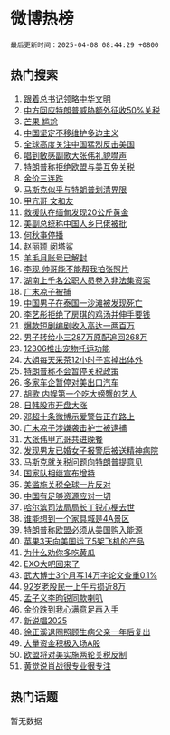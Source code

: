 # 微博热榜

`最后更新时间：2025-04-08 08:44:29 +0800`

## 热门搜索

1. [跟着总书记领略中华文明](https://m.weibo.cn/search?containerid=100103type%3D1%26t%3D10%26q%3D%E8%B7%9F%E7%9D%80%E6%80%BB%E4%B9%A6%E8%AE%B0%E9%A2%86%E7%95%A5%E4%B8%AD%E5%8D%8E%E6%96%87%E6%98%8E&stream_entry_id=51&isnewpage=1&extparam=seat%3D1%26filter_type%3Drealtimehot%26stream_entry_id%3D51%26c_type%3D51%26q%3D%25E8%25B7%259F%25E7%259D%2580%25E6%2580%25BB%25E4%25B9%25A6%25E8%25AE%25B0%25E9%25A2%2586%25E7%2595%25A5%25E4%25B8%25AD%25E5%258D%258E%25E6%2596%2587%25E6%2598%258E%26dgr%3D0%26cate%3D10103%26pos%3D0%26display_time%3D1744073068%26pre_seqid%3D174407306814203496487145)
1. [中方回应特朗普威胁额外征收50%关税](https://m.weibo.cn/search?containerid=100103type%3D1%26t%3D10%26q%3D%23%E4%B8%AD%E6%96%B9%E5%9B%9E%E5%BA%94%E7%89%B9%E6%9C%97%E6%99%AE%E5%A8%81%E8%83%81%E9%A2%9D%E5%A4%96%E5%BE%81%E6%94%B650%25%E5%85%B3%E7%A8%8E%23&stream_entry_id=31&isnewpage=1&extparam=seat%3D1%26band_rank%3D1%26stream_entry_id%3D31%26pos%3D0%26lcate%3D5001%26filter_type%3Drealtimehot%26flag%3D1%26c_type%3D31%26q%3D%2523%25E4%25B8%25AD%25E6%2596%25B9%25E5%259B%259E%25E5%25BA%2594%25E7%2589%25B9%25E6%259C%2597%25E6%2599%25AE%25E5%25A8%2581%25E8%2583%2581%25E9%25A2%259D%25E5%25A4%2596%25E5%25BE%2581%25E6%2594%25B650%2525%25E5%2585%25B3%25E7%25A8%258E%2523%26dgr%3D0%26cate%3D5001%26realpos%3D1%26display_time%3D1744073068%26pre_seqid%3D174407306814203496487145)
1. [芒果 尴尬](https://m.weibo.cn/search?containerid=100103type%3D1%26t%3D10%26q%3D%E8%8A%92%E6%9E%9C+%E5%B0%B4%E5%B0%AC&stream_entry_id=31&isnewpage=1&extparam=seat%3D1%26band_rank%3D2%26stream_entry_id%3D31%26pos%3D1%26lcate%3D5001%26filter_type%3Drealtimehot%26flag%3D2%26c_type%3D31%26q%3D%25E8%258A%2592%25E6%259E%259C%2520%25E5%25B0%25B4%25E5%25B0%25AC%26dgr%3D0%26cate%3D5001%26realpos%3D2%26display_time%3D1744073068%26pre_seqid%3D174407306814203496487145)
1. [中国坚定不移维护多边主义](https://m.weibo.cn/search?containerid=100103type%3D1%26t%3D10%26q%3D%23%E4%B8%AD%E5%9B%BD%E5%9D%9A%E5%AE%9A%E4%B8%8D%E7%A7%BB%E7%BB%B4%E6%8A%A4%E5%A4%9A%E8%BE%B9%E4%B8%BB%E4%B9%89%23&stream_entry_id=31&isnewpage=1&extparam=seat%3D1%26band_rank%3D3%26stream_entry_id%3D31%26pos%3D2%26lcate%3D5001%26filter_type%3Drealtimehot%26flag%3D0%26c_type%3D31%26q%3D%2523%25E4%25B8%25AD%25E5%259B%25BD%25E5%259D%259A%25E5%25AE%259A%25E4%25B8%258D%25E7%25A7%25BB%25E7%25BB%25B4%25E6%258A%25A4%25E5%25A4%259A%25E8%25BE%25B9%25E4%25B8%25BB%25E4%25B9%2589%2523%26dgr%3D0%26cate%3D5001%26realpos%3D3%26display_time%3D1744073068%26pre_seqid%3D174407306814203496487145)
1. [全球高度关注中国猛烈反击美国](https://m.weibo.cn/search?containerid=100103type%3D1%26t%3D10%26q%3D%23%E5%85%A8%E7%90%83%E9%AB%98%E5%BA%A6%E5%85%B3%E6%B3%A8%E4%B8%AD%E5%9B%BD%E7%8C%9B%E7%83%88%E5%8F%8D%E5%87%BB%E7%BE%8E%E5%9B%BD%23&stream_entry_id=31&isnewpage=1&extparam=seat%3D1%26band_rank%3D4%26stream_entry_id%3D31%26pos%3D3%26lcate%3D5001%26filter_type%3Drealtimehot%26flag%3D0%26c_type%3D31%26q%3D%2523%25E5%2585%25A8%25E7%2590%2583%25E9%25AB%2598%25E5%25BA%25A6%25E5%2585%25B3%25E6%25B3%25A8%25E4%25B8%25AD%25E5%259B%25BD%25E7%258C%259B%25E7%2583%2588%25E5%258F%258D%25E5%2587%25BB%25E7%25BE%258E%25E5%259B%25BD%2523%26dgr%3D0%26cate%3D5001%26realpos%3D4%26display_time%3D1744073068%26pre_seqid%3D174407306814203496487145)
1. [唱到敏感副歌大张伟礼貌噤声](https://m.weibo.cn/search?containerid=100103type%3D1%26t%3D10%26q%3D%23%E5%94%B1%E5%88%B0%E6%95%8F%E6%84%9F%E5%89%AF%E6%AD%8C%E5%A4%A7%E5%BC%A0%E4%BC%9F%E7%A4%BC%E8%B2%8C%E5%99%A4%E5%A3%B0%23&stream_entry_id=31&isnewpage=1&extparam=seat%3D1%26band_rank%3D5%26stream_entry_id%3D31%26pos%3D4%26lcate%3D5001%26filter_type%3Drealtimehot%26flag%3D1%26c_type%3D31%26q%3D%2523%25E5%2594%25B1%25E5%2588%25B0%25E6%2595%258F%25E6%2584%259F%25E5%2589%25AF%25E6%25AD%258C%25E5%25A4%25A7%25E5%25BC%25A0%25E4%25BC%259F%25E7%25A4%25BC%25E8%25B2%258C%25E5%2599%25A4%25E5%25A3%25B0%2523%26dgr%3D0%26cate%3D5001%26realpos%3D5%26display_time%3D1744073068%26pre_seqid%3D174407306814203496487145)
1. [特朗普称拒绝欧盟与美互免关税](https://m.weibo.cn/search?containerid=100103type%3D1%26t%3D10%26q%3D%23%E7%89%B9%E6%9C%97%E6%99%AE%E7%A7%B0%E6%8B%92%E7%BB%9D%E6%AC%A7%E7%9B%9F%E4%B8%8E%E7%BE%8E%E4%BA%92%E5%85%8D%E5%85%B3%E7%A8%8E%23&stream_entry_id=31&isnewpage=1&extparam=seat%3D1%26band_rank%3D6%26stream_entry_id%3D31%26pos%3D5%26lcate%3D5001%26filter_type%3Drealtimehot%26flag%3D1%26c_type%3D31%26q%3D%2523%25E7%2589%25B9%25E6%259C%2597%25E6%2599%25AE%25E7%25A7%25B0%25E6%258B%2592%25E7%25BB%259D%25E6%25AC%25A7%25E7%259B%259F%25E4%25B8%258E%25E7%25BE%258E%25E4%25BA%2592%25E5%2585%258D%25E5%2585%25B3%25E7%25A8%258E%2523%26dgr%3D0%26cate%3D5001%26realpos%3D6%26display_time%3D1744073068%26pre_seqid%3D174407306814203496487145)
1. [金价三连跌](https://m.weibo.cn/search?containerid=100103type%3D1%26t%3D10%26q%3D%23%E9%87%91%E4%BB%B7%E4%B8%89%E8%BF%9E%E8%B7%8C%23&stream_entry_id=31&isnewpage=1&extparam=seat%3D1%26band_rank%3D7%26stream_entry_id%3D31%26pos%3D6%26lcate%3D5001%26filter_type%3Drealtimehot%26flag%3D1%26c_type%3D31%26q%3D%2523%25E9%2587%2591%25E4%25BB%25B7%25E4%25B8%2589%25E8%25BF%259E%25E8%25B7%258C%2523%26dgr%3D0%26cate%3D5001%26realpos%3D7%26display_time%3D1744073068%26pre_seqid%3D174407306814203496487145)
1. [马斯克似乎与特朗普划清界限](https://m.weibo.cn/search?containerid=100103type%3D1%26t%3D10%26q%3D%23%E9%A9%AC%E6%96%AF%E5%85%8B%E4%BC%BC%E4%B9%8E%E4%B8%8E%E7%89%B9%E6%9C%97%E6%99%AE%E5%88%92%E6%B8%85%E7%95%8C%E9%99%90%23&stream_entry_id=31&isnewpage=1&extparam=seat%3D1%26band_rank%3D8%26stream_entry_id%3D31%26pos%3D7%26lcate%3D5001%26filter_type%3Drealtimehot%26flag%3D0%26c_type%3D31%26q%3D%2523%25E9%25A9%25AC%25E6%2596%25AF%25E5%2585%258B%25E4%25BC%25BC%25E4%25B9%258E%25E4%25B8%258E%25E7%2589%25B9%25E6%259C%2597%25E6%2599%25AE%25E5%2588%2592%25E6%25B8%2585%25E7%2595%258C%25E9%2599%2590%2523%26dgr%3D0%26cate%3D5001%26realpos%3D8%26display_time%3D1744073068%26pre_seqid%3D174407306814203496487145)
1. [甲亢哥 文和友](https://m.weibo.cn/search?containerid=100103type%3D1%26t%3D10%26q%3D%E7%94%B2%E4%BA%A2%E5%93%A5+%E6%96%87%E5%92%8C%E5%8F%8B&stream_entry_id=31&isnewpage=1&extparam=seat%3D1%26band_rank%3D9%26stream_entry_id%3D31%26pos%3D8%26lcate%3D5001%26filter_type%3Drealtimehot%26flag%3D1%26c_type%3D31%26q%3D%25E7%2594%25B2%25E4%25BA%25A2%25E5%2593%25A5%2520%25E6%2596%2587%25E5%2592%258C%25E5%258F%258B%26dgr%3D0%26cate%3D5001%26realpos%3D9%26display_time%3D1744073068%26pre_seqid%3D174407306814203496487145)
1. [救援队在缅甸发现20公斤黄金](https://m.weibo.cn/search?containerid=100103type%3D1%26t%3D10%26q%3D%23%E6%95%91%E6%8F%B4%E9%98%9F%E5%9C%A8%E7%BC%85%E7%94%B8%E5%8F%91%E7%8E%B020%E5%85%AC%E6%96%A4%E9%BB%84%E9%87%91%23&stream_entry_id=31&isnewpage=1&extparam=seat%3D1%26band_rank%3D10%26stream_entry_id%3D31%26pos%3D9%26lcate%3D5001%26filter_type%3Drealtimehot%26flag%3D1%26c_type%3D31%26q%3D%2523%25E6%2595%2591%25E6%258F%25B4%25E9%2598%259F%25E5%259C%25A8%25E7%25BC%2585%25E7%2594%25B8%25E5%258F%2591%25E7%258E%25B020%25E5%2585%25AC%25E6%2596%25A4%25E9%25BB%2584%25E9%2587%2591%2523%26dgr%3D0%26cate%3D5001%26realpos%3D10%26display_time%3D1744073068%26pre_seqid%3D174407306814203496487145)
1. [美副总统称中国人乡巴佬被批](https://m.weibo.cn/search?containerid=100103type%3D1%26t%3D10%26q%3D%23%E7%BE%8E%E5%89%AF%E6%80%BB%E7%BB%9F%E7%A7%B0%E4%B8%AD%E5%9B%BD%E4%BA%BA%E4%B9%A1%E5%B7%B4%E4%BD%AC%E8%A2%AB%E6%89%B9%23&stream_entry_id=31&isnewpage=1&extparam=seat%3D1%26band_rank%3D11%26stream_entry_id%3D31%26pos%3D10%26lcate%3D5001%26filter_type%3Drealtimehot%26flag%3D2%26c_type%3D31%26q%3D%2523%25E7%25BE%258E%25E5%2589%25AF%25E6%2580%25BB%25E7%25BB%259F%25E7%25A7%25B0%25E4%25B8%25AD%25E5%259B%25BD%25E4%25BA%25BA%25E4%25B9%25A1%25E5%25B7%25B4%25E4%25BD%25AC%25E8%25A2%25AB%25E6%2589%25B9%2523%26dgr%3D0%26cate%3D5001%26realpos%3D11%26display_time%3D1744073068%26pre_seqid%3D174407306814203496487145)
1. [何秋亊停播](https://m.weibo.cn/search?containerid=100103type%3D1%26t%3D10%26q%3D%23%E4%BD%95%E7%A7%8B%E4%BA%8A%E5%81%9C%E6%92%AD%23&stream_entry_id=31&isnewpage=1&extparam=seat%3D1%26band_rank%3D12%26stream_entry_id%3D31%26pos%3D11%26lcate%3D5001%26filter_type%3Drealtimehot%26flag%3D1%26c_type%3D31%26q%3D%2523%25E4%25BD%2595%25E7%25A7%258B%25E4%25BA%258A%25E5%2581%259C%25E6%2592%25AD%2523%26dgr%3D0%26cate%3D5001%26realpos%3D12%26display_time%3D1744073068%26pre_seqid%3D174407306814203496487145)
1. [赵丽颖 闵塔鲨](https://m.weibo.cn/search?containerid=100103type%3D1%26t%3D10%26q%3D%E8%B5%B5%E4%B8%BD%E9%A2%96+%E9%97%B5%E5%A1%94%E9%B2%A8&stream_entry_id=31&isnewpage=1&extparam=seat%3D1%26band_rank%3D13%26stream_entry_id%3D31%26pos%3D12%26lcate%3D5001%26filter_type%3Drealtimehot%26flag%3D1%26c_type%3D31%26q%3D%25E8%25B5%25B5%25E4%25B8%25BD%25E9%25A2%2596%2520%25E9%2597%25B5%25E5%25A1%2594%25E9%25B2%25A8%26dgr%3D0%26cate%3D5001%26realpos%3D13%26display_time%3D1744073068%26pre_seqid%3D174407306814203496487145)
1. [羊毛月账号已解封](https://m.weibo.cn/search?containerid=100103type%3D1%26t%3D10%26q%3D%23%E7%BE%8A%E6%AF%9B%E6%9C%88%E8%B4%A6%E5%8F%B7%E5%B7%B2%E8%A7%A3%E5%B0%81%23&stream_entry_id=31&isnewpage=1&extparam=seat%3D1%26band_rank%3D14%26stream_entry_id%3D31%26pos%3D13%26lcate%3D5001%26filter_type%3Drealtimehot%26flag%3D1%26c_type%3D31%26q%3D%2523%25E7%25BE%258A%25E6%25AF%259B%25E6%259C%2588%25E8%25B4%25A6%25E5%258F%25B7%25E5%25B7%25B2%25E8%25A7%25A3%25E5%25B0%2581%2523%26dgr%3D0%26cate%3D5001%26realpos%3D14%26display_time%3D1744073068%26pre_seqid%3D174407306814203496487145)
1. [李现 帅哥能不能帮我拍张照片](https://m.weibo.cn/search?containerid=100103type%3D1%26t%3D10%26q%3D%E6%9D%8E%E7%8E%B0+%E5%B8%85%E5%93%A5%E8%83%BD%E4%B8%8D%E8%83%BD%E5%B8%AE%E6%88%91%E6%8B%8D%E5%BC%A0%E7%85%A7%E7%89%87&stream_entry_id=31&isnewpage=1&extparam=seat%3D1%26band_rank%3D15%26stream_entry_id%3D31%26pos%3D14%26lcate%3D5001%26filter_type%3Drealtimehot%26flag%3D1%26c_type%3D31%26q%3D%25E6%259D%258E%25E7%258E%25B0%2520%25E5%25B8%2585%25E5%2593%25A5%25E8%2583%25BD%25E4%25B8%258D%25E8%2583%25BD%25E5%25B8%25AE%25E6%2588%2591%25E6%258B%258D%25E5%25BC%25A0%25E7%2585%25A7%25E7%2589%2587%26dgr%3D0%26cate%3D5001%26realpos%3D15%26display_time%3D1744073068%26pre_seqid%3D174407306814203496487145)
1. [湖南上千名公职人员卷入非法集资案](https://m.weibo.cn/search?containerid=100103type%3D1%26t%3D10%26q%3D%23%E6%B9%96%E5%8D%97%E4%B8%8A%E5%8D%83%E5%90%8D%E5%85%AC%E8%81%8C%E4%BA%BA%E5%91%98%E5%8D%B7%E5%85%A5%E9%9D%9E%E6%B3%95%E9%9B%86%E8%B5%84%E6%A1%88%23&stream_entry_id=31&isnewpage=1&extparam=seat%3D1%26band_rank%3D16%26stream_entry_id%3D31%26pos%3D15%26lcate%3D5001%26filter_type%3Drealtimehot%26flag%3D0%26c_type%3D31%26q%3D%2523%25E6%25B9%2596%25E5%258D%2597%25E4%25B8%258A%25E5%258D%2583%25E5%2590%258D%25E5%2585%25AC%25E8%2581%258C%25E4%25BA%25BA%25E5%2591%2598%25E5%258D%25B7%25E5%2585%25A5%25E9%259D%259E%25E6%25B3%2595%25E9%259B%2586%25E8%25B5%2584%25E6%25A1%2588%2523%26dgr%3D0%26cate%3D5001%26realpos%3D16%26display_time%3D1744073068%26pre_seqid%3D174407306814203496487145)
1. [广末凉子被捕](https://m.weibo.cn/search?containerid=100103type%3D1%26t%3D10%26q%3D%23%E5%B9%BF%E6%9C%AB%E5%87%89%E5%AD%90%E8%A2%AB%E6%8D%95%23&stream_entry_id=31&isnewpage=1&extparam=seat%3D1%26band_rank%3D17%26stream_entry_id%3D31%26pos%3D16%26lcate%3D5001%26filter_type%3Drealtimehot%26flag%3D1%26c_type%3D31%26q%3D%2523%25E5%25B9%25BF%25E6%259C%25AB%25E5%2587%2589%25E5%25AD%2590%25E8%25A2%25AB%25E6%258D%2595%2523%26dgr%3D0%26cate%3D5001%26realpos%3D17%26display_time%3D1744073068%26pre_seqid%3D174407306814203496487145)
1. [中国男子在泰国一沙滩被发现死亡](https://m.weibo.cn/search?containerid=100103type%3D1%26t%3D10%26q%3D%23%E4%B8%AD%E5%9B%BD%E7%94%B7%E5%AD%90%E5%9C%A8%E6%B3%B0%E5%9B%BD%E4%B8%80%E6%B2%99%E6%BB%A9%E8%A2%AB%E5%8F%91%E7%8E%B0%E6%AD%BB%E4%BA%A1%23&stream_entry_id=31&isnewpage=1&extparam=seat%3D1%26band_rank%3D18%26stream_entry_id%3D31%26pos%3D17%26lcate%3D5001%26filter_type%3Drealtimehot%26flag%3D0%26c_type%3D31%26q%3D%2523%25E4%25B8%25AD%25E5%259B%25BD%25E7%2594%25B7%25E5%25AD%2590%25E5%259C%25A8%25E6%25B3%25B0%25E5%259B%25BD%25E4%25B8%2580%25E6%25B2%2599%25E6%25BB%25A9%25E8%25A2%25AB%25E5%258F%2591%25E7%258E%25B0%25E6%25AD%25BB%25E4%25BA%25A1%2523%26dgr%3D0%26cate%3D5001%26realpos%3D18%26display_time%3D1744073068%26pre_seqid%3D174407306814203496487145)
1. [李艺彤拒绝了房琪的鸡汤并伸手要钱](https://m.weibo.cn/search?containerid=100103type%3D1%26t%3D10%26q%3D%E6%9D%8E%E8%89%BA%E5%BD%A4%E6%8B%92%E7%BB%9D%E4%BA%86%E6%88%BF%E7%90%AA%E7%9A%84%E9%B8%A1%E6%B1%A4%E5%B9%B6%E4%BC%B8%E6%89%8B%E8%A6%81%E9%92%B1&stream_entry_id=31&isnewpage=1&extparam=seat%3D1%26band_rank%3D19%26stream_entry_id%3D31%26pos%3D18%26lcate%3D5001%26filter_type%3Drealtimehot%26flag%3D1%26c_type%3D31%26q%3D%25E6%259D%258E%25E8%2589%25BA%25E5%25BD%25A4%25E6%258B%2592%25E7%25BB%259D%25E4%25BA%2586%25E6%2588%25BF%25E7%2590%25AA%25E7%259A%2584%25E9%25B8%25A1%25E6%25B1%25A4%25E5%25B9%25B6%25E4%25BC%25B8%25E6%2589%258B%25E8%25A6%2581%25E9%2592%25B1%26dgr%3D0%26cate%3D5001%26realpos%3D19%26display_time%3D1744073068%26pre_seqid%3D174407306814203496487145)
1. [爆款短剧编剧收入高达一两百万](https://m.weibo.cn/search?containerid=100103type%3D1%26t%3D10%26q%3D%23%E7%88%86%E6%AC%BE%E7%9F%AD%E5%89%A7%E7%BC%96%E5%89%A7%E6%94%B6%E5%85%A5%E9%AB%98%E8%BE%BE%E4%B8%80%E4%B8%A4%E7%99%BE%E4%B8%87%23&stream_entry_id=31&isnewpage=1&extparam=seat%3D1%26band_rank%3D20%26stream_entry_id%3D31%26pos%3D19%26lcate%3D5001%26filter_type%3Drealtimehot%26flag%3D0%26c_type%3D31%26q%3D%2523%25E7%2588%2586%25E6%25AC%25BE%25E7%259F%25AD%25E5%2589%25A7%25E7%25BC%2596%25E5%2589%25A7%25E6%2594%25B6%25E5%2585%25A5%25E9%25AB%2598%25E8%25BE%25BE%25E4%25B8%2580%25E4%25B8%25A4%25E7%2599%25BE%25E4%25B8%2587%2523%26dgr%3D0%26cate%3D5001%26realpos%3D20%26display_time%3D1744073068%26pre_seqid%3D174407306814203496487145)
1. [男子转给小三287万原配追回268万](https://m.weibo.cn/search?containerid=100103type%3D1%26t%3D10%26q%3D%23%E7%94%B7%E5%AD%90%E8%BD%AC%E7%BB%99%E5%B0%8F%E4%B8%89287%E4%B8%87%E5%8E%9F%E9%85%8D%E8%BF%BD%E5%9B%9E268%E4%B8%87%23&stream_entry_id=31&isnewpage=1&extparam=seat%3D1%26band_rank%3D21%26stream_entry_id%3D31%26pos%3D20%26lcate%3D5001%26filter_type%3Drealtimehot%26flag%3D1%26c_type%3D31%26q%3D%2523%25E7%2594%25B7%25E5%25AD%2590%25E8%25BD%25AC%25E7%25BB%2599%25E5%25B0%258F%25E4%25B8%2589287%25E4%25B8%2587%25E5%258E%259F%25E9%2585%258D%25E8%25BF%25BD%25E5%259B%259E268%25E4%25B8%2587%2523%26dgr%3D0%26cate%3D5001%26realpos%3D21%26display_time%3D1744073068%26pre_seqid%3D174407306814203496487145)
1. [12306推出宠物托运功能](https://m.weibo.cn/search?containerid=100103type%3D1%26t%3D10%26q%3D%2312306%E6%8E%A8%E5%87%BA%E5%AE%A0%E7%89%A9%E6%89%98%E8%BF%90%E5%8A%9F%E8%83%BD%23&stream_entry_id=31&isnewpage=1&extparam=seat%3D1%26band_rank%3D22%26stream_entry_id%3D31%26pos%3D21%26lcate%3D5001%26filter_type%3Drealtimehot%26flag%3D1%26c_type%3D31%26q%3D%252312306%25E6%258E%25A8%25E5%2587%25BA%25E5%25AE%25A0%25E7%2589%25A9%25E6%2589%2598%25E8%25BF%2590%25E5%258A%259F%25E8%2583%25BD%2523%26dgr%3D0%26cate%3D5001%26realpos%3D22%26display_time%3D1744073068%26pre_seqid%3D174407306814203496487145)
1. [大姐每天采茶12小时子宫掉出体外](https://m.weibo.cn/search?containerid=100103type%3D1%26t%3D10%26q%3D%23%E5%A4%A7%E5%A7%90%E6%AF%8F%E5%A4%A9%E9%87%87%E8%8C%B612%E5%B0%8F%E6%97%B6%E5%AD%90%E5%AE%AB%E6%8E%89%E5%87%BA%E4%BD%93%E5%A4%96%23&stream_entry_id=31&isnewpage=1&extparam=seat%3D1%26band_rank%3D23%26stream_entry_id%3D31%26pos%3D22%26lcate%3D5001%26filter_type%3Drealtimehot%26flag%3D0%26c_type%3D31%26q%3D%2523%25E5%25A4%25A7%25E5%25A7%2590%25E6%25AF%258F%25E5%25A4%25A9%25E9%2587%2587%25E8%258C%25B612%25E5%25B0%258F%25E6%2597%25B6%25E5%25AD%2590%25E5%25AE%25AB%25E6%258E%2589%25E5%2587%25BA%25E4%25BD%2593%25E5%25A4%2596%2523%26dgr%3D0%26cate%3D5001%26realpos%3D23%26display_time%3D1744073068%26pre_seqid%3D174407306814203496487145)
1. [特朗普称不会暂停关税政策](https://m.weibo.cn/search?containerid=100103type%3D1%26t%3D10%26q%3D%23%E7%89%B9%E6%9C%97%E6%99%AE%E7%A7%B0%E4%B8%8D%E4%BC%9A%E6%9A%82%E5%81%9C%E5%85%B3%E7%A8%8E%E6%94%BF%E7%AD%96%23&stream_entry_id=31&isnewpage=1&extparam=seat%3D1%26band_rank%3D24%26stream_entry_id%3D31%26pos%3D23%26lcate%3D5001%26filter_type%3Drealtimehot%26flag%3D1%26c_type%3D31%26q%3D%2523%25E7%2589%25B9%25E6%259C%2597%25E6%2599%25AE%25E7%25A7%25B0%25E4%25B8%258D%25E4%25BC%259A%25E6%259A%2582%25E5%2581%259C%25E5%2585%25B3%25E7%25A8%258E%25E6%2594%25BF%25E7%25AD%2596%2523%26dgr%3D0%26cate%3D5001%26realpos%3D24%26display_time%3D1744073068%26pre_seqid%3D174407306814203496487145)
1. [多家车企暂停对美出口汽车](https://m.weibo.cn/search?containerid=100103type%3D1%26t%3D10%26q%3D%23%E5%A4%9A%E5%AE%B6%E8%BD%A6%E4%BC%81%E6%9A%82%E5%81%9C%E5%AF%B9%E7%BE%8E%E5%87%BA%E5%8F%A3%E6%B1%BD%E8%BD%A6%23&stream_entry_id=31&isnewpage=1&extparam=seat%3D1%26band_rank%3D25%26stream_entry_id%3D31%26pos%3D24%26lcate%3D5001%26filter_type%3Drealtimehot%26flag%3D1%26c_type%3D31%26q%3D%2523%25E5%25A4%259A%25E5%25AE%25B6%25E8%25BD%25A6%25E4%25BC%2581%25E6%259A%2582%25E5%2581%259C%25E5%25AF%25B9%25E7%25BE%258E%25E5%2587%25BA%25E5%258F%25A3%25E6%25B1%25BD%25E8%25BD%25A6%2523%26dgr%3D0%26cate%3D5001%26realpos%3D25%26display_time%3D1744073068%26pre_seqid%3D174407306814203496487145)
1. [胡歌 内娱第一个吃大螃蟹的艺人](https://m.weibo.cn/search?containerid=100103type%3D1%26t%3D10%26q%3D%E8%83%A1%E6%AD%8C+%E5%86%85%E5%A8%B1%E7%AC%AC%E4%B8%80%E4%B8%AA%E5%90%83%E5%A4%A7%E8%9E%83%E8%9F%B9%E7%9A%84%E8%89%BA%E4%BA%BA&stream_entry_id=31&isnewpage=1&extparam=seat%3D1%26band_rank%3D26%26stream_entry_id%3D31%26pos%3D25%26lcate%3D5001%26filter_type%3Drealtimehot%26flag%3D0%26c_type%3D31%26q%3D%25E8%2583%25A1%25E6%25AD%258C%2520%25E5%2586%2585%25E5%25A8%25B1%25E7%25AC%25AC%25E4%25B8%2580%25E4%25B8%25AA%25E5%2590%2583%25E5%25A4%25A7%25E8%259E%2583%25E8%259F%25B9%25E7%259A%2584%25E8%2589%25BA%25E4%25BA%25BA%26dgr%3D0%26cate%3D5001%26realpos%3D26%26display_time%3D1744073068%26pre_seqid%3D174407306814203496487145)
1. [日韩股市开盘大涨](https://m.weibo.cn/search?containerid=100103type%3D1%26t%3D10%26q%3D%23%E6%97%A5%E9%9F%A9%E8%82%A1%E5%B8%82%E5%BC%80%E7%9B%98%E5%A4%A7%E6%B6%A8%23&stream_entry_id=31&isnewpage=1&extparam=seat%3D1%26band_rank%3D27%26stream_entry_id%3D31%26pos%3D26%26lcate%3D5001%26filter_type%3Drealtimehot%26flag%3D1%26c_type%3D31%26q%3D%2523%25E6%2597%25A5%25E9%259F%25A9%25E8%2582%25A1%25E5%25B8%2582%25E5%25BC%2580%25E7%259B%2598%25E5%25A4%25A7%25E6%25B6%25A8%2523%26dgr%3D0%26cate%3D5001%26realpos%3D27%26display_time%3D1744073068%26pre_seqid%3D174407306814203496487145)
1. [邓超十条微博示爱警告正在路上](https://m.weibo.cn/search?containerid=100103type%3D1%26t%3D10%26q%3D%23%E9%82%93%E8%B6%85%E5%8D%81%E6%9D%A1%E5%BE%AE%E5%8D%9A%E7%A4%BA%E7%88%B1%E8%AD%A6%E5%91%8A%E6%AD%A3%E5%9C%A8%E8%B7%AF%E4%B8%8A%23&stream_entry_id=31&isnewpage=1&extparam=seat%3D1%26band_rank%3D28%26stream_entry_id%3D31%26pos%3D27%26lcate%3D5001%26filter_type%3Drealtimehot%26flag%3D0%26c_type%3D31%26q%3D%2523%25E9%2582%2593%25E8%25B6%2585%25E5%258D%2581%25E6%259D%25A1%25E5%25BE%25AE%25E5%258D%259A%25E7%25A4%25BA%25E7%2588%25B1%25E8%25AD%25A6%25E5%2591%258A%25E6%25AD%25A3%25E5%259C%25A8%25E8%25B7%25AF%25E4%25B8%258A%2523%26dgr%3D0%26cate%3D5001%26realpos%3D28%26display_time%3D1744073068%26pre_seqid%3D174407306814203496487145)
1. [广末凉子涉嫌袭击护士被逮捕](https://m.weibo.cn/search?containerid=100103type%3D1%26t%3D10%26q%3D%23%E5%B9%BF%E6%9C%AB%E5%87%89%E5%AD%90%E6%B6%89%E5%AB%8C%E8%A2%AD%E5%87%BB%E6%8A%A4%E5%A3%AB%E8%A2%AB%E9%80%AE%E6%8D%95%23&stream_entry_id=31&isnewpage=1&extparam=seat%3D1%26band_rank%3D29%26stream_entry_id%3D31%26pos%3D28%26lcate%3D5001%26filter_type%3Drealtimehot%26flag%3D1%26c_type%3D31%26q%3D%2523%25E5%25B9%25BF%25E6%259C%25AB%25E5%2587%2589%25E5%25AD%2590%25E6%25B6%2589%25E5%25AB%258C%25E8%25A2%25AD%25E5%2587%25BB%25E6%258A%25A4%25E5%25A3%25AB%25E8%25A2%25AB%25E9%2580%25AE%25E6%258D%2595%2523%26dgr%3D0%26cate%3D5001%26realpos%3D29%26display_time%3D1744073068%26pre_seqid%3D174407306814203496487145)
1. [大张伟甲亢哥共进晚餐](https://m.weibo.cn/search?containerid=100103type%3D1%26t%3D10%26q%3D%23%E5%A4%A7%E5%BC%A0%E4%BC%9F%E7%94%B2%E4%BA%A2%E5%93%A5%E5%85%B1%E8%BF%9B%E6%99%9A%E9%A4%90%23&stream_entry_id=31&isnewpage=1&extparam=seat%3D1%26band_rank%3D30%26stream_entry_id%3D31%26pos%3D29%26lcate%3D5001%26filter_type%3Drealtimehot%26flag%3D0%26c_type%3D31%26q%3D%2523%25E5%25A4%25A7%25E5%25BC%25A0%25E4%25BC%259F%25E7%2594%25B2%25E4%25BA%25A2%25E5%2593%25A5%25E5%2585%25B1%25E8%25BF%259B%25E6%2599%259A%25E9%25A4%2590%2523%26dgr%3D0%26cate%3D5001%26realpos%3D30%26display_time%3D1744073068%26pre_seqid%3D174407306814203496487145)
1. [发现男友已婚女子报警后被送精神病院](https://m.weibo.cn/search?containerid=100103type%3D1%26t%3D10%26q%3D%23%E5%8F%91%E7%8E%B0%E7%94%B7%E5%8F%8B%E5%B7%B2%E5%A9%9A%E5%A5%B3%E5%AD%90%E6%8A%A5%E8%AD%A6%E5%90%8E%E8%A2%AB%E9%80%81%E7%B2%BE%E7%A5%9E%E7%97%85%E9%99%A2%23&stream_entry_id=31&isnewpage=1&extparam=seat%3D1%26band_rank%3D31%26stream_entry_id%3D31%26pos%3D30%26lcate%3D5001%26filter_type%3Drealtimehot%26flag%3D0%26c_type%3D31%26q%3D%2523%25E5%258F%2591%25E7%258E%25B0%25E7%2594%25B7%25E5%258F%258B%25E5%25B7%25B2%25E5%25A9%259A%25E5%25A5%25B3%25E5%25AD%2590%25E6%258A%25A5%25E8%25AD%25A6%25E5%2590%258E%25E8%25A2%25AB%25E9%2580%2581%25E7%25B2%25BE%25E7%25A5%259E%25E7%2597%2585%25E9%2599%25A2%2523%26dgr%3D0%26cate%3D5001%26realpos%3D31%26display_time%3D1744073068%26pre_seqid%3D174407306814203496487145)
1. [马斯克就关税问题向特朗普提意见](https://m.weibo.cn/search?containerid=100103type%3D1%26t%3D10%26q%3D%23%E9%A9%AC%E6%96%AF%E5%85%8B%E5%B0%B1%E5%85%B3%E7%A8%8E%E9%97%AE%E9%A2%98%E5%90%91%E7%89%B9%E6%9C%97%E6%99%AE%E6%8F%90%E6%84%8F%E8%A7%81%23&stream_entry_id=31&isnewpage=1&extparam=seat%3D1%26band_rank%3D32%26stream_entry_id%3D31%26pos%3D31%26lcate%3D5001%26filter_type%3Drealtimehot%26flag%3D1%26c_type%3D31%26q%3D%2523%25E9%25A9%25AC%25E6%2596%25AF%25E5%2585%258B%25E5%25B0%25B1%25E5%2585%25B3%25E7%25A8%258E%25E9%2597%25AE%25E9%25A2%2598%25E5%2590%2591%25E7%2589%25B9%25E6%259C%2597%25E6%2599%25AE%25E6%258F%2590%25E6%2584%258F%25E8%25A7%2581%2523%26dgr%3D0%26cate%3D5001%26realpos%3D32%26display_time%3D1744073068%26pre_seqid%3D174407306814203496487145)
1. [国家队相继宣布增持](https://m.weibo.cn/search?containerid=100103type%3D1%26t%3D10%26q%3D%23%E5%9B%BD%E5%AE%B6%E9%98%9F%E7%9B%B8%E7%BB%A7%E5%AE%A3%E5%B8%83%E5%A2%9E%E6%8C%81%23&stream_entry_id=31&isnewpage=1&extparam=seat%3D1%26band_rank%3D33%26stream_entry_id%3D31%26pos%3D32%26lcate%3D5001%26filter_type%3Drealtimehot%26flag%3D0%26c_type%3D31%26q%3D%2523%25E5%259B%25BD%25E5%25AE%25B6%25E9%2598%259F%25E7%259B%25B8%25E7%25BB%25A7%25E5%25AE%25A3%25E5%25B8%2583%25E5%25A2%259E%25E6%258C%2581%2523%26dgr%3D0%26cate%3D5001%26realpos%3D33%26display_time%3D1744073068%26pre_seqid%3D174407306814203496487145)
1. [美滥施关税全球一片反对](https://m.weibo.cn/search?containerid=100103type%3D1%26t%3D10%26q%3D%23%E7%BE%8E%E6%BB%A5%E6%96%BD%E5%85%B3%E7%A8%8E%E5%85%A8%E7%90%83%E4%B8%80%E7%89%87%E5%8F%8D%E5%AF%B9%23&stream_entry_id=31&isnewpage=1&extparam=seat%3D1%26band_rank%3D34%26stream_entry_id%3D31%26pos%3D33%26lcate%3D5001%26filter_type%3Drealtimehot%26flag%3D1%26c_type%3D31%26q%3D%2523%25E7%25BE%258E%25E6%25BB%25A5%25E6%2596%25BD%25E5%2585%25B3%25E7%25A8%258E%25E5%2585%25A8%25E7%2590%2583%25E4%25B8%2580%25E7%2589%2587%25E5%258F%258D%25E5%25AF%25B9%2523%26dgr%3D0%26cate%3D5001%26realpos%3D34%26display_time%3D1744073068%26pre_seqid%3D174407306814203496487145)
1. [中国有足够资源应对一切](https://m.weibo.cn/search?containerid=100103type%3D1%26t%3D10%26q%3D%23%E4%B8%AD%E5%9B%BD%E6%9C%89%E8%B6%B3%E5%A4%9F%E8%B5%84%E6%BA%90%E5%BA%94%E5%AF%B9%E4%B8%80%E5%88%87%23&stream_entry_id=31&isnewpage=1&extparam=seat%3D1%26band_rank%3D35%26stream_entry_id%3D31%26pos%3D34%26lcate%3D5001%26filter_type%3Drealtimehot%26flag%3D1%26c_type%3D31%26q%3D%2523%25E4%25B8%25AD%25E5%259B%25BD%25E6%259C%2589%25E8%25B6%25B3%25E5%25A4%259F%25E8%25B5%2584%25E6%25BA%2590%25E5%25BA%2594%25E5%25AF%25B9%25E4%25B8%2580%25E5%2588%2587%2523%26dgr%3D0%26cate%3D5001%26realpos%3D35%26display_time%3D1744073068%26pre_seqid%3D174407306814203496487145)
1. [哈尔滨司法局局长丁锐心梗去世](https://m.weibo.cn/search?containerid=100103type%3D1%26t%3D10%26q%3D%23%E5%93%88%E5%B0%94%E6%BB%A8%E5%8F%B8%E6%B3%95%E5%B1%80%E5%B1%80%E9%95%BF%E4%B8%81%E9%94%90%E5%BF%83%E6%A2%97%E5%8E%BB%E4%B8%96%23&stream_entry_id=31&isnewpage=1&extparam=seat%3D1%26band_rank%3D36%26stream_entry_id%3D31%26pos%3D35%26lcate%3D5001%26filter_type%3Drealtimehot%26flag%3D1%26c_type%3D31%26q%3D%2523%25E5%2593%2588%25E5%25B0%2594%25E6%25BB%25A8%25E5%258F%25B8%25E6%25B3%2595%25E5%25B1%2580%25E5%25B1%2580%25E9%2595%25BF%25E4%25B8%2581%25E9%2594%2590%25E5%25BF%2583%25E6%25A2%2597%25E5%258E%25BB%25E4%25B8%2596%2523%26dgr%3D0%26cate%3D5001%26realpos%3D36%26display_time%3D1744073068%26pre_seqid%3D174407306814203496487145)
1. [谁能想到一个家具城是4A景区](https://m.weibo.cn/search?containerid=100103type%3D1%26t%3D10%26q%3D%23%E8%B0%81%E8%83%BD%E6%83%B3%E5%88%B0%E4%B8%80%E4%B8%AA%E5%AE%B6%E5%85%B7%E5%9F%8E%E6%98%AF4A%E6%99%AF%E5%8C%BA%23&stream_entry_id=31&isnewpage=1&extparam=seat%3D1%26band_rank%3D37%26stream_entry_id%3D31%26pos%3D36%26lcate%3D5001%26filter_type%3Drealtimehot%26flag%3D0%26c_type%3D31%26q%3D%2523%25E8%25B0%2581%25E8%2583%25BD%25E6%2583%25B3%25E5%2588%25B0%25E4%25B8%2580%25E4%25B8%25AA%25E5%25AE%25B6%25E5%2585%25B7%25E5%259F%258E%25E6%2598%25AF4A%25E6%2599%25AF%25E5%258C%25BA%2523%26dgr%3D0%26cate%3D5001%26realpos%3D37%26display_time%3D1744073068%26pre_seqid%3D174407306814203496487145)
1. [特朗普称欧盟必须从美国购入能源](https://m.weibo.cn/search?containerid=100103type%3D1%26t%3D10%26q%3D%23%E7%89%B9%E6%9C%97%E6%99%AE%E7%A7%B0%E6%AC%A7%E7%9B%9F%E5%BF%85%E9%A1%BB%E4%BB%8E%E7%BE%8E%E5%9B%BD%E8%B4%AD%E5%85%A5%E8%83%BD%E6%BA%90%23&stream_entry_id=31&isnewpage=1&extparam=seat%3D1%26band_rank%3D38%26stream_entry_id%3D31%26pos%3D37%26lcate%3D5001%26filter_type%3Drealtimehot%26flag%3D1%26c_type%3D31%26q%3D%2523%25E7%2589%25B9%25E6%259C%2597%25E6%2599%25AE%25E7%25A7%25B0%25E6%25AC%25A7%25E7%259B%259F%25E5%25BF%2585%25E9%25A1%25BB%25E4%25BB%258E%25E7%25BE%258E%25E5%259B%25BD%25E8%25B4%25AD%25E5%2585%25A5%25E8%2583%25BD%25E6%25BA%2590%2523%26dgr%3D0%26cate%3D5001%26realpos%3D38%26display_time%3D1744073068%26pre_seqid%3D174407306814203496487145)
1. [苹果3天向美国运了5架飞机的产品](https://m.weibo.cn/search?containerid=100103type%3D1%26t%3D10%26q%3D%23%E8%8B%B9%E6%9E%9C3%E5%A4%A9%E5%90%91%E7%BE%8E%E5%9B%BD%E8%BF%90%E4%BA%865%E6%9E%B6%E9%A3%9E%E6%9C%BA%E7%9A%84%E4%BA%A7%E5%93%81%23&stream_entry_id=31&isnewpage=1&extparam=seat%3D1%26band_rank%3D39%26stream_entry_id%3D31%26pos%3D38%26lcate%3D5001%26filter_type%3Drealtimehot%26flag%3D0%26c_type%3D31%26q%3D%2523%25E8%258B%25B9%25E6%259E%259C3%25E5%25A4%25A9%25E5%2590%2591%25E7%25BE%258E%25E5%259B%25BD%25E8%25BF%2590%25E4%25BA%25865%25E6%259E%25B6%25E9%25A3%259E%25E6%259C%25BA%25E7%259A%2584%25E4%25BA%25A7%25E5%2593%2581%2523%26dgr%3D0%26cate%3D5001%26realpos%3D39%26display_time%3D1744073068%26pre_seqid%3D174407306814203496487145)
1. [为什么劝你多吃黄瓜](https://m.weibo.cn/search?containerid=100103type%3D1%26t%3D10%26q%3D%23%E4%B8%BA%E4%BB%80%E4%B9%88%E5%8A%9D%E4%BD%A0%E5%A4%9A%E5%90%83%E9%BB%84%E7%93%9C%23&stream_entry_id=31&isnewpage=1&extparam=seat%3D1%26band_rank%3D40%26stream_entry_id%3D31%26pos%3D39%26lcate%3D5001%26filter_type%3Drealtimehot%26flag%3D0%26c_type%3D31%26q%3D%2523%25E4%25B8%25BA%25E4%25BB%2580%25E4%25B9%2588%25E5%258A%259D%25E4%25BD%25A0%25E5%25A4%259A%25E5%2590%2583%25E9%25BB%2584%25E7%2593%259C%2523%26dgr%3D0%26cate%3D5001%26realpos%3D40%26display_time%3D1744073068%26pre_seqid%3D174407306814203496487145)
1. [EXO大吧回来了](https://m.weibo.cn/search?containerid=100103type%3D1%26t%3D10%26q%3DEXO%E5%A4%A7%E5%90%A7%E5%9B%9E%E6%9D%A5%E4%BA%86&stream_entry_id=31&isnewpage=1&extparam=seat%3D1%26band_rank%3D41%26stream_entry_id%3D31%26pos%3D40%26lcate%3D5001%26filter_type%3Drealtimehot%26flag%3D1%26c_type%3D31%26q%3DEXO%25E5%25A4%25A7%25E5%2590%25A7%25E5%259B%259E%25E6%259D%25A5%25E4%25BA%2586%26dgr%3D0%26cate%3D5001%26realpos%3D41%26display_time%3D1744073068%26pre_seqid%3D174407306814203496487145)
1. [武大博士3个月写14万字论文查重0.1%](https://m.weibo.cn/search?containerid=100103type%3D1%26t%3D10%26q%3D%23%E6%AD%A6%E5%A4%A7%E5%8D%9A%E5%A3%AB3%E4%B8%AA%E6%9C%88%E5%86%9914%E4%B8%87%E5%AD%97%E8%AE%BA%E6%96%87%E6%9F%A5%E9%87%8D0.1%25%23&stream_entry_id=31&isnewpage=1&extparam=seat%3D1%26band_rank%3D42%26stream_entry_id%3D31%26pos%3D41%26lcate%3D5001%26filter_type%3Drealtimehot%26flag%3D1%26c_type%3D31%26q%3D%2523%25E6%25AD%25A6%25E5%25A4%25A7%25E5%258D%259A%25E5%25A3%25AB3%25E4%25B8%25AA%25E6%259C%2588%25E5%2586%259914%25E4%25B8%2587%25E5%25AD%2597%25E8%25AE%25BA%25E6%2596%2587%25E6%259F%25A5%25E9%2587%258D0.1%2525%2523%26dgr%3D0%26cate%3D5001%26realpos%3D42%26display_time%3D1744073068%26pre_seqid%3D174407306814203496487145)
1. [92岁老股民一上午亏损近8万](https://m.weibo.cn/search?containerid=100103type%3D1%26t%3D10%26q%3D%2392%E5%B2%81%E8%80%81%E8%82%A1%E6%B0%91%E4%B8%80%E4%B8%8A%E5%8D%88%E4%BA%8F%E6%8D%9F%E8%BF%918%E4%B8%87%23&stream_entry_id=31&isnewpage=1&extparam=seat%3D1%26band_rank%3D43%26stream_entry_id%3D31%26pos%3D42%26lcate%3D5001%26filter_type%3Drealtimehot%26flag%3D0%26c_type%3D31%26q%3D%252392%25E5%25B2%2581%25E8%2580%2581%25E8%2582%25A1%25E6%25B0%2591%25E4%25B8%2580%25E4%25B8%258A%25E5%258D%2588%25E4%25BA%258F%25E6%258D%259F%25E8%25BF%25918%25E4%25B8%2587%2523%26dgr%3D0%26cate%3D5001%26realpos%3D43%26display_time%3D1744073068%26pre_seqid%3D174407306814203496487145)
1. [孟子义李昀锐同款喇叭](https://m.weibo.cn/search?containerid=100103type%3D1%26t%3D10%26q%3D%23%E5%AD%9F%E5%AD%90%E4%B9%89%E6%9D%8E%E6%98%80%E9%94%90%E5%90%8C%E6%AC%BE%E5%96%87%E5%8F%AD%23&stream_entry_id=31&isnewpage=1&extparam=seat%3D1%26band_rank%3D44%26stream_entry_id%3D31%26pos%3D43%26lcate%3D5001%26filter_type%3Drealtimehot%26flag%3D1%26c_type%3D31%26q%3D%2523%25E5%25AD%259F%25E5%25AD%2590%25E4%25B9%2589%25E6%259D%258E%25E6%2598%2580%25E9%2594%2590%25E5%2590%258C%25E6%25AC%25BE%25E5%2596%2587%25E5%258F%25AD%2523%26dgr%3D0%26cate%3D5001%26realpos%3D44%26display_time%3D1744073068%26pre_seqid%3D174407306814203496487145)
1. [金价跌到我心满意足再入手](https://m.weibo.cn/search?containerid=100103type%3D1%26t%3D10%26q%3D%23%E9%87%91%E4%BB%B7%E8%B7%8C%E5%88%B0%E6%88%91%E5%BF%83%E6%BB%A1%E6%84%8F%E8%B6%B3%E5%86%8D%E5%85%A5%E6%89%8B%23&stream_entry_id=31&isnewpage=1&extparam=seat%3D1%26band_rank%3D45%26stream_entry_id%3D31%26pos%3D44%26lcate%3D5001%26filter_type%3Drealtimehot%26flag%3D0%26c_type%3D31%26q%3D%2523%25E9%2587%2591%25E4%25BB%25B7%25E8%25B7%258C%25E5%2588%25B0%25E6%2588%2591%25E5%25BF%2583%25E6%25BB%25A1%25E6%2584%258F%25E8%25B6%25B3%25E5%2586%258D%25E5%2585%25A5%25E6%2589%258B%2523%26dgr%3D0%26cate%3D5001%26realpos%3D45%26display_time%3D1744073068%26pre_seqid%3D174407306814203496487145)
1. [新说唱2025](https://m.weibo.cn/search?containerid=100103type%3D1%26t%3D10%26q%3D%E6%96%B0%E8%AF%B4%E5%94%B12025&stream_entry_id=31&isnewpage=1&extparam=seat%3D1%26band_rank%3D46%26stream_entry_id%3D31%26pos%3D45%26lcate%3D5001%26filter_type%3Drealtimehot%26flag%3D1%26c_type%3D31%26q%3D%25E6%2596%25B0%25E8%25AF%25B4%25E5%2594%25B12025%26dgr%3D0%26cate%3D5001%26realpos%3D46%26display_time%3D1744073068%26pre_seqid%3D174407306814203496487145)
1. [徐正溪退圈照顾生病父亲一年后复出](https://m.weibo.cn/search?containerid=100103type%3D1%26t%3D10%26q%3D%23%E5%BE%90%E6%AD%A3%E6%BA%AA%E9%80%80%E5%9C%88%E7%85%A7%E9%A1%BE%E7%94%9F%E7%97%85%E7%88%B6%E4%BA%B2%E4%B8%80%E5%B9%B4%E5%90%8E%E5%A4%8D%E5%87%BA%23&stream_entry_id=31&isnewpage=1&extparam=seat%3D1%26band_rank%3D47%26stream_entry_id%3D31%26pos%3D46%26lcate%3D5001%26filter_type%3Drealtimehot%26flag%3D0%26c_type%3D31%26q%3D%2523%25E5%25BE%2590%25E6%25AD%25A3%25E6%25BA%25AA%25E9%2580%2580%25E5%259C%2588%25E7%2585%25A7%25E9%25A1%25BE%25E7%2594%259F%25E7%2597%2585%25E7%2588%25B6%25E4%25BA%25B2%25E4%25B8%2580%25E5%25B9%25B4%25E5%2590%258E%25E5%25A4%258D%25E5%2587%25BA%2523%26dgr%3D0%26cate%3D5001%26realpos%3D47%26display_time%3D1744073068%26pre_seqid%3D174407306814203496487145)
1. [大量资金积极入场A股](https://m.weibo.cn/search?containerid=100103type%3D1%26t%3D10%26q%3D%23%E5%A4%A7%E9%87%8F%E8%B5%84%E9%87%91%E7%A7%AF%E6%9E%81%E5%85%A5%E5%9C%BAA%E8%82%A1%23&stream_entry_id=31&isnewpage=1&extparam=seat%3D1%26band_rank%3D48%26stream_entry_id%3D31%26pos%3D47%26lcate%3D5001%26filter_type%3Drealtimehot%26flag%3D1%26c_type%3D31%26q%3D%2523%25E5%25A4%25A7%25E9%2587%258F%25E8%25B5%2584%25E9%2587%2591%25E7%25A7%25AF%25E6%259E%2581%25E5%2585%25A5%25E5%259C%25BAA%25E8%2582%25A1%2523%26dgr%3D0%26cate%3D5001%26realpos%3D48%26display_time%3D1744073068%26pre_seqid%3D174407306814203496487145)
1. [欧盟将对美实施两轮关税反制](https://m.weibo.cn/search?containerid=100103type%3D1%26t%3D10%26q%3D%23%E6%AC%A7%E7%9B%9F%E5%B0%86%E5%AF%B9%E7%BE%8E%E5%AE%9E%E6%96%BD%E4%B8%A4%E8%BD%AE%E5%85%B3%E7%A8%8E%E5%8F%8D%E5%88%B6%23&stream_entry_id=31&isnewpage=1&extparam=seat%3D1%26band_rank%3D49%26stream_entry_id%3D31%26pos%3D48%26lcate%3D5001%26filter_type%3Drealtimehot%26flag%3D1%26c_type%3D31%26q%3D%2523%25E6%25AC%25A7%25E7%259B%259F%25E5%25B0%2586%25E5%25AF%25B9%25E7%25BE%258E%25E5%25AE%259E%25E6%2596%25BD%25E4%25B8%25A4%25E8%25BD%25AE%25E5%2585%25B3%25E7%25A8%258E%25E5%258F%258D%25E5%2588%25B6%2523%26dgr%3D0%26cate%3D5001%26realpos%3D49%26display_time%3D1744073068%26pre_seqid%3D174407306814203496487145)
1. [黄觉说肖战很专业很专注](https://m.weibo.cn/search?containerid=100103type%3D1%26t%3D10%26q%3D%23%E9%BB%84%E8%A7%89%E8%AF%B4%E8%82%96%E6%88%98%E5%BE%88%E4%B8%93%E4%B8%9A%E5%BE%88%E4%B8%93%E6%B3%A8%23&stream_entry_id=31&isnewpage=1&extparam=seat%3D1%26band_rank%3D50%26stream_entry_id%3D31%26pos%3D49%26lcate%3D5001%26filter_type%3Drealtimehot%26flag%3D1%26c_type%3D31%26q%3D%2523%25E9%25BB%2584%25E8%25A7%2589%25E8%25AF%25B4%25E8%2582%2596%25E6%2588%2598%25E5%25BE%2588%25E4%25B8%2593%25E4%25B8%259A%25E5%25BE%2588%25E4%25B8%2593%25E6%25B3%25A8%2523%26dgr%3D0%26cate%3D5001%26realpos%3D50%26display_time%3D1744073068%26pre_seqid%3D174407306814203496487145)

## 热门话题

暂无数据
